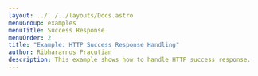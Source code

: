 ```yaml
---
layout: ../../../layouts/Docs.astro
menuGroup: examples
menuTitle: Success Response
menuOrder: 2
title: "Example: HTTP Success Response Handling"
author: Ribhararnus Pracutian
description: This example shows how to handle HTTP success response.
---
```


<sb-viewer id="web-platform-cuh867" height="100vh"></sb-viewer>
